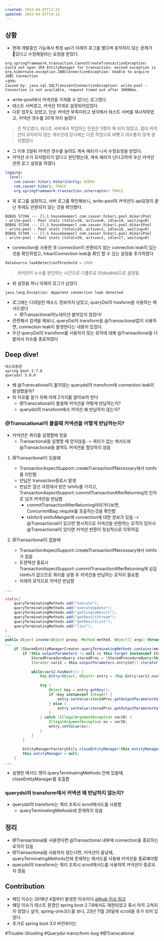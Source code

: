 ```yaml
---
created: 2024-04-07T12:24
updated: 2024-04-07T14:15
---
```

## 상황
- 현재 개발중인 기능에서 특정 api가 아래의 로그를 뱉으며 동작하지 않는 문제가 있다고 수정해달라는 요청을 받았다.
```
org.springframework.transaction.CannotCreateTransactionException: Could not open JPA EntityManager for transaction; nested exception is org.hibernate.exception.JDBCConnectionException: Unable to acquire JDBC Connection
<생략>
Caused by: java.sql.SQLTransientConnectionException: write-pool - Connection is not available, request timed out after 30000ms.
```
- write-pool에서 커넥션을 가져올 수 없다는 로그였다.
- 테스트 서버였고, 커넥션 10개로 설정되어있었다.
- 다른 업무도 있었고, 단순 커넥션 부족이라고 생각해서 테스트 서버를 재시작하였고, 커넥션 갯수를 20개 까지 늘렸다
> 큰 착오였다, 테스트 서버에서 작업하는 인원은 5명이 채 되지 않았고, 절대 커넥션이 모자라지 않는 개수인데 당시에는 다른 작업으로 바빳고 대수롭지 않게 생각했었다

- 그 이후 2일뒤 커넥션 갯수를 늘려도 계속 에러가 나서 수정요청을 받았다.
- 커넥션 수가 모자랄리가 없다고 판단했는데, 계속 에러가 난다고하여 우선 커넥션 관련 로그 설정을 하였다
```yml
logging:  
  level:  
    com.zaxxer.hikari.HikariConfig: DEBUG  
    com.zaxxer.hikari: TRACE  
    org.springframework.transaction.interceptor: TRACE  
```

- 위 로그를 설정하고, 서버 로그를 확인해보니, write-pool의 커넥션이 api요청이 끝난 후에도 반환되지 않는 것을 확인했다.
```
DEBUG 57394 --- [l-1 housekeeper] com.zaxxer.hikari.pool.HikariPool        : write-pool - Pool stats (total=20, active=0, idle=19, waiting=0)
DEBUG 57394 --- [l-1 housekeeper] com.zaxxer.hikari.pool.HikariPool        : write-pool - Pool stats (total=20, active=1, idle=18, waiting=0)
DEBUG 57394 --- [l-1 housekeeper] com.zaxxer.hikari.pool.HikariPool        : write-pool - Pool stats (total=20, active=2, idle=17, waiting=0)
```
- connection을 사용한 후  connection이 반환되지 않는 connection leak이 있는것을 확인하였고, hikariConnection leak을 확인 할 수 있는 설정을 추가하였다
```kotlin
dataSource.leakDetectionThreshold = 2000
```

> 커넥션이 누수를 판단하는 시간으로 디폴트로 0(disable)으로 설정됨

- 위 설정을 하니 아래의 로그가 남았다
```
java.lang.Exception: Apparent connection leak detected
```

- 로그에는 디테일한 메소드 정보까지 남았고, queryDsl의 trasform을 사용하는 메서드였다
	- @Transactional어노테이션 붙어있지 않았다!
- 관련해서 검색을 해보니, queryDsl의 transform을 @Transactional없이 사용하면, connection leak이 발생한다는 내용이 있었다.
- 우선 queryDsl의 transform를 사용하지 않는 로직에 대해 @Transactional을 다 붙여서 이슈를 종료하였다

## Deep dive!
```
테스트환경
spring boot 2.7.8
querydsl 5.0.0
```
- 왜 @Transcational이 붙지않는 querydsl의 transform에 connection leak이 발생했을까?
- 위 이유를 알기 위해 아래 2가지를 알아보려 한다
	- @Transcational이 붙을때 커넥션을 어떻게 반납하는지?
	- querydsl의 transform에서 커넥션 왜 반납하지 않는지?
### @Transcational이 붙을때 커넥션을 어떻게 반납하는지?
- 커넥션은 쿼리를 실행할때 얻음
	- Transactional을 실행할 때 얻지않음
		-> 쿼리가 없는 메서드에 @Transactional을 붙여도 커넥션을 할당하지 않음
1. @Transactional이 있을떄
	- TransactionAspectSupport::createTransactionIfNecessary에서 txInfo를 리턴함
	- 반납은 transaction종료시 발생
	- 반납은 앞선 과정에서 받은 txInfo를  가지고, TransactionAspectSupport::commitTransactionAfterReturning의 인자로 넘겨 커넥션을 반납함
		- commitTransactionAfterReturning따라가다보면, ConcurrentBag::requite를 호출하는것을 확인함
		- txInfo내 entituManger에 connection에 대한 정보가 있음
-> @Transactional이 있으면 명시적으로 커넥션을 반환하는 로직이 있어서 @Transactional이 있다면 커넥션 반환이 정상적으로 이루어짐

2. @Transactional이 없을때
	- TransactionAspectSupport::createTransactionIfNecessary에서 txInfo가 없음
	- 트랜잭션 종료시 TransactionAspectSupport::commitTransactionAfterReturning에 넘길 txInfo가 없으므로 쿼리를 실행 후 커넥션을 반납하는 로직이 필요함
	- 아래의 로직으로 커넥션 반납함
```java 
...

static{
	queryTerminatingMethods.add("execute");  
	queryTerminatingMethods.add("executeUpdate");  
	queryTerminatingMethods.add("getSingleResult");  
	queryTerminatingMethods.add("getResultStream");  
	queryTerminatingMethods.add("getResultList");  
	queryTerminatingMethods.add("list");
}
...
public Object invoke(Object proxy, Method method, Object[] args) throws Throwable {
...
	if (SharedEntityManagerCreator.queryTerminatingMethods.contains(method.getName())) {  
	    if (this.outputParameters != null && this.target instanceof StoredProcedureQuery) {  
	        StoredProcedureQuery storedProc = (StoredProcedureQuery)this.target;  
	        Iterator var12 = this.outputParameters.entrySet().iterator();  
	  
	        while(var12.hasNext()) {  
	            Map.Entry<Object, Object> entry = (Map.Entry)var12.next();  
	  
	            try {  
	                Object key = entry.getKey();  
	                if (key instanceof Integer) {  
	                    entry.setValue(storedProc.getOutputParameterValue((Integer)key));  
	                } else {  
	                    entry.setValue(storedProc.getOutputParameterValue(key.toString()));  
	                }  
	            } catch (IllegalArgumentException var20) {  
	                IllegalArgumentException ex = var20;  
	                entry.setValue(ex);  
	            }  
	        }  
	    }  
	  
	    EntityManagerFactoryUtils.closeEntityManager(this.entityManager);  
	    this.entityManager = null;  
	}
...
```
- 실행한 메서드 명이 queryTerminatingMethods 안에 있을때, closeEntityManager를 호출함

### querydsl의 transform에서 커넥션 왜 반납하지 않는지?
- querydsl의 transform는 쿼리 조회시 scroll메서드를 사용함
	- queryTerminatingMethods에 존재하지 않음

## 정리
- @Transactional을 사용한다면 @Transactional 내부에 connection을 종료하는 로직이 있음
- @Transactional을 사용하지 않는다면, 커넥션이 끝날때, queryTerminatingMethods안에 존재하는 메서드를 사용해 커넥션을 종료해야함
- querydsl의 transform는 쿼리 조회시 scroll메서드를 사용하여 커넥션이 종료되지 않음

## Contribution
- 해당 이슈는 2018년 4월부터 발생한 이슈이다.[github 이슈 링크](https://github.com/querydsl/querydsl/issues/2291)
- 해당 이슈가 테스트 환경인 spring boot 2.7.8에서도 재현되었고 혹시 아직 고쳐지지 않았나 싶어, spring-orm코드를 보니, 23년 11월 26일에 scroll을 추가 되어 있었다.
- 추가로 spring boot 3.0 버전부터는 


#Trouble-Shooting 
#Querydsl-transcform-bug
#\@Transcational
